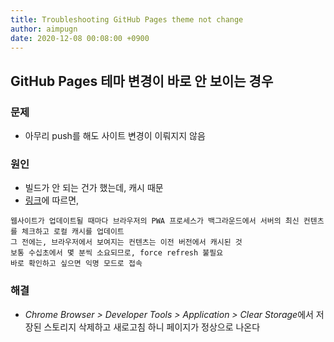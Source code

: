 ```yaml
---
title: Troubleshooting GitHub Pages theme not change
author: aimpugn
date: 2020-12-08 00:08:00 +0900
---
```


## GitHub Pages 테마 변경이 바로 안 보이는 경우

### 문제

- 아무리 push를 해도 사이트 변경이 이뤄지지 않음

### 원인

- 빌드가 안 되는 건가 했는데, 캐시 때문
- [링크](https://github.com/cotes2020/jekyll-theme-chirpy/issues/135#issuecomment-694934056)에 따르면,

```
웹사이트가 업데이트될 때마다 브라우저의 PWA 프로세스가 백그라운드에서 서버의 최신 컨텐츠를 체크하고 로컬 캐시를 업데이트
그 전에는, 브라우저에서 보여지는 컨텐츠는 이전 버전에서 캐시된 것
보통 수십초에서 몇 분씩 소요되므로, force refresh 불필요
바로 확인하고 싶으면 익명 모드로 접속
```

### 해결

- *Chrome Browser > Developer Tools > Application > Clear Storage*에서 저장된 스토리지 삭제하고 새로고침 하니 페이지가 정상으로 나온다
